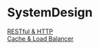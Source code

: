 # SystemDesign 
[RESTful & HTTP](https://github.com/minchjung/SystemDesign/wiki/RESTful-API)  
[Cache & Load Balancer](https://github.com/minchjung/SystemDesign/wiki/2.-Cache-&-Load-Balancer)  
